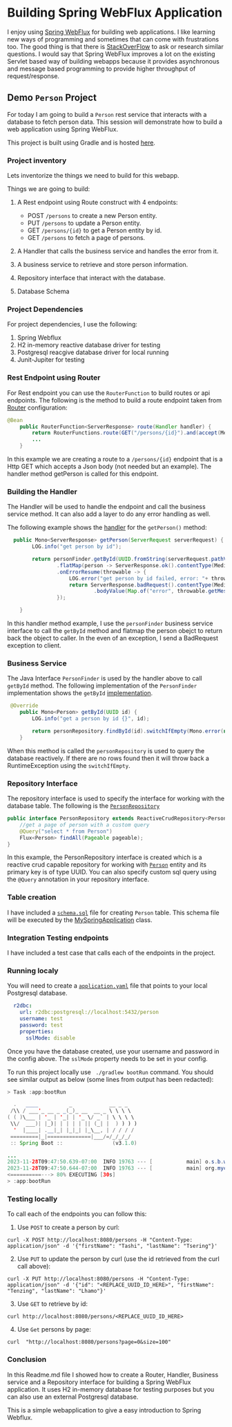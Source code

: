 # Building Spring WebFlux Application
I enjoy using [Spring WebFlux](https://docs.spring.io/spring-framework/reference/web/webflux.html) for building web applications.  I like learning new ways of programming and sometimes that can come with frustrations too.  The good thing is that there is [StackOverFlow](https://stackoverflow.com/) to ask  or research similar questions.  I would say that Spring WebFlux improves a lot on the existing Servlet based way of building webapps because it provides asynchronous and message based programming to provide higher throughput of request/response.

## Demo `Person` Project
For today I am going to build a `Person` rest service that interacts with a database to fetch person data.  This session will demonstrate how to build a web application using Spring WebFlux.

This project is built using Gradle and is hosted [here](https://github.com/sonamsamdupkhangsar/person).

### Project inventory
Lets inventorize the things we need to build for this webapp.

Things we are going to build:

1. A Rest endpoint using Route construct with 4 endpoints:
    * POST `/persons` to create a new Person entity.
    * PUT `/persons` to update a Person entity.
    * GET `/persons/{id}` to get a Person entity by id.
    * GET `/persons` to fetch a page of persons.

2. A Handler that calls the business service and handles the error from it.
3. A business service to retrieve and store person information.
4. Repository interface that interact with the database.
5. Database Schema


### Project Dependencies

For project dependencies, I use the following: 
1. Spring Webflux 
2. H2 in-memory reactive database driver for testing
3. Postgresql reacgive database driver for local running
4. Junit-Jupiter for testing



### Rest Endpoint using Router
For Rest endpoint you can use the `RouterFunction` to build routes or api endpoints.  The following is the method to build a route endpoint taken from [Router](https://github.com/sonamsamdupkhangsar/person/blob/96e55aeba571c8cbe0b9391912f39ca544636ee1/app/src/main/java/org/mycompany/Router.java#L21) configuration:

```java
@Bean
    public RouterFunction<ServerResponse> route(Handler handler) {
        return RouterFunctions.route(GET("/persons/{id}").and(accept(MediaType.APPLICATION_JSON)), handler::getPerson)
        ...
    }
```

In this example we are creating a route to a `/persons/{id}` endpoint that is a Http GET which accepts a Json body (not needed but an example).  The handler method getPerson is called for this endpoint.  

### Building the Handler
The Handler will be used to handle the endpoint and call the business service method.  It can also add a layer to do any error handling as well.

The following example shows the [handler](https://github.com/sonamsamdupkhangsar/person/blob/96e55aeba571c8cbe0b9391912f39ca544636ee1/app/src/main/java/org/mycompany/Handler.java#L26) for the `getPerson()` method:

```java
  public Mono<ServerResponse> getPerson(ServerRequest serverRequest) {
        LOG.info("get person by id");

        return personFinder.getById(UUID.fromString(serverRequest.pathVariable("id")))
                .flatMap(person -> ServerResponse.ok().contentType(MediaType.APPLICATION_JSON).bodyValue(person))
                .onErrorResume(throwable -> {
                    LOG.error("get person by id failed, error: "+ throwable.getMessage());
                    return ServerResponse.badRequest().contentType(MediaType.APPLICATION_JSON)
                            .bodyValue(Map.of("error", throwable.getMessage()));
                });

    }
```
In this handler method example, I use the `personFinder` business service interface to call the `getById` method and flatmap the person obejct to return back the object to caller.  In the even of an exception, I send a BadRequest exception to client.

### Business Service 
The Java Interface `PersonFinder` is used by the handler above to call `getById` method.
The following implementation of the `PersonFinder` implementation shows the `getById` [implementation](https://github.com/sonamsamdupkhangsar/person/blob/96e55aeba571c8cbe0b9391912f39ca544636ee1/app/src/main/java/org/mycompany/SimplePersonFinder.java#L22C4-L28C1).

```java
 @Override
    public Mono<Person> getById(UUID id) {
        LOG.info("get a person by id {}", id);

        return personRepository.findById(id).switchIfEmpty(Mono.error(new RuntimeException("No person with id: "+ id)));
    }
```
When this method is called the `personRepository` is used to query the database reactively.  If there are no rows found then it will throw back a RuntimeException using the `switchIfEmpty`.  


### Repository Interface
The repository interface is used to specify the interface for working with the database table. 
The following is the [`PersonRepository`](https://github.com/sonamsamdupkhangsar/person/blob/96e55aeba571c8cbe0b9391912f39ca544636ee1/app/src/main/java/org/mycompany/db/repo/PersonRepository.java#L10C1-L14C2)

```java
public interface PersonRepository extends ReactiveCrudRepository<Person, UUID> {
    //get a page of person with a custom query
    @Query("select * from Person")
    Flux<Person> findAll(Pageable pageable);
}
```

In this example, the PersonRepository interface is created which is a reactive crud capable repository for working with [`Person`](https://github.com/sonamsamdupkhangsar/person/blob/96e55aeba571c8cbe0b9391912f39ca544636ee1/app/src/main/java/org/mycompany/db/repo/Person.java#L9) entity and its primary key is of type UUID.
You can also specify custom sql query using the `@Query` annotation in your repository interface.

### Table creation
I have included a [`schema.sql`](https://github.com/sonamsamdupkhangsar/person/blob/96e55aeba571c8cbe0b9391912f39ca544636ee1/app/src/main/resources/schema.sql#L1) file for creating `Person` table.  This schema file will be executed by the [MySpringApplication](https://github.com/sonamsamdupkhangsar/person/blob/96e55aeba571c8cbe0b9391912f39ca544636ee1/app/src/main/java/org/mycompany/MySpringApplication.java#L19) class.

### Integration Testing endpoints
I have included a test case that calls each of the endpoints in the project.

### Running localy
You will need to create a [`application.yaml`](https://github.com/sonamsamdupkhangsar/person/blob/main/app/src/main/resources/application.yaml) file that points to your local Postgresql database.
```yaml
  r2dbc:
    url: r2dbc:postgresql://localhost:5432/person
    username: test
    password: test
    properties:
      sslMode: disable
```
Once you have the database created, use your username and password in the config above.  The `sslMode` property needs to be set in your config.

To run this project locally use ` ./gradlew bootRun` command.  You should see similar output as below (some lines from output has been redacted):
```java
> Task :app:bootRun

  .   ____          _            __ _ _
 /\\ / ___'_ __ _ _(_)_ __  __ _ \ \ \ \
( ( )\___ | '_ | '_| | '_ \/ _` | \ \ \ \
 \\/  ___)| |_)| | | | | || (_| |  ) ) ) )
  '  |____| .__|_| |_|_| |_\__, | / / / /
 =========|_|==============|___/=/_/_/_/
 :: Spring Boot ::                (v3.1.0)

...
2023-11-28T09:47:50.639-07:00  INFO 19763 --- [           main] o.s.b.web.embedded.netty.NettyWebServer  : Netty started on port 8080
2023-11-28T09:47:50.644-07:00  INFO 19763 --- [           main] org.mycompany.MySpringApplication        : Started MySpringApplication in 2.24 seconds (process running for 2.599)
<==========---> 80% EXECUTING [30s]
> :app:bootRun
```

### Testing locally
To call each of the endpoints you can follow this:

1. Use `POST` to create a person by curl: 
```
curl -X POST http://localhost:8080/persons -H "Content-Type: application/json" -d '{"firstName": "Tashi", "lastName": "Tsering"}'
``` 

2. Use `PUT` to update the person by curl (use the id retrieved from the curl call above): 
```
curl -X PUT http://localhost:8080/persons -H "Content-Type: application/json" -d '{"id": "<REPLACE_UUID_ID_HERE>", "firstName": "Tenzing", "lastName": "Lhamo"}'
```
   

3. Use `GET` to retrieve by id:
```
curl http://localhost:8080/persons/<REPLACE_UUID_ID_HERE>
```
4. Use `Get` persons by page:
```
curl  "http://localhost:8080/persons?page=0&size=100"
```


### Conclusion
In this Readme.md file I showed how to create a Router, Handler, Business service and a Repository interface for building a Spring WebFlux application.   It uses H2 in-memory database for testing purposes but you can also use an external Postgresql database.  

This is a simple webapplication to give a easy introduction to Spring Webflux.  

